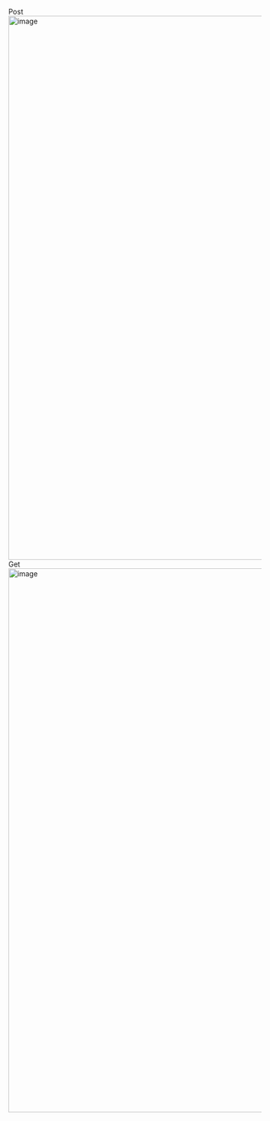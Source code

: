 Post <img width="1920" height="1080" alt="image" src="https://github.com/user-attachments/assets/ffb6e7ed-ff34-4384-b8cf-b23e335705b8" />
Get <img width="1920" height="1080" alt="image" src="https://github.com/user-attachments/assets/977670f6-a9b2-4837-a315-a9f5006fb115" />

